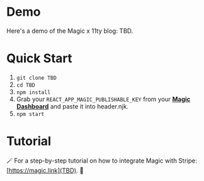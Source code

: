
# Demo
Here's a demo of the Magic x 11ty blog: TBD.

# Quick Start
1. `git clone TBD`
2. `cd TBD`
5. `npm install`
6. Grab your `REACT_APP_MAGIC_PUBLISHABLE_KEY` from your [**Magic Dashboard**](https://dashboard.magic.link) and paste it into header.njk.
7. `npm start`

# Tutorial
🪄 For a step-by-step tutorial on how to integrate Magic with Stripe: [https://magic.link](TBD). 🍰